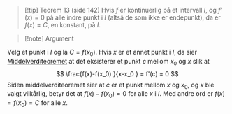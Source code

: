 
> [!tip] Teorem 13 (side 142)
> Hvis $f$ er kontinuerlig på et intervall $I$, og $f'(x) = 0$ på alle indre punkt i $I$ (altså de som ikke er endepunkt), da er $f(x) = C$, en konstant, på $I$.

> [!note] Argument 
> 

Velg et punkt i $I$ og la $C = f(x_0)$. Hvis $x$ er et annet punkt i $I$, da sier [Middelverditeoremet](2.1%20Derivasjon/Middelverditeoremet.md) at det eksisterer et punkt $c$ mellom $x_0$ og $x$ slik at 
$$
\frac{f(x)-f(x_0) }{x-x_0 }  = f'(c) = 0
$$
Siden middelverditeoremet sier at $c$ er et punkt mellom $x$ og $x_0$, og $x$ ble valgt vilkårlig, betyr det at $f(x)-f(x_0) = 0$ for alle $x$ i $I$. Med andre ord er $f(x)=f(x_0)=C$ for alle $x$.  